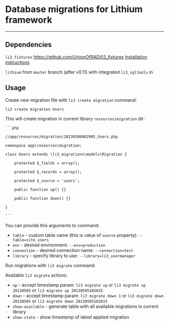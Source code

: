 # Database migrations for Lithium framework

---

## Dependencies

`li3_fixtures` https://github.com/UnionOfRAD/li3_fixtures [Installation instructions](https://github.com/UnionOfRAD/li3_fixtures#readme)

`lithium` from `master` branch (after v0.11) with integrated `li3_sqltools` in

## Usage

Create new migration file with `li3 create migration` command:

	li3 create migration Users

This will create migration in current library `resources/migration` dir:

	```php

	//app/resources/migration/20130506002905_Users.php
	
	namespace app\resources\migration;

	class Users extends \li3_migrations\models\Migration {

		protected $_fields = array();

		protected $_records = array();

		protected $_source = 'users';

		public function up() {}

		public function down() {}

	}

	```

You can provide this arguments to command:

* `table` - custom table name (this is value of `source` property): `--table=site_users`
* `env` - desired environment: `--env=production`
* `connection` - desired connection name: `--connection=test`
* `library` - specify library to use: `--library=li3_usermanager`

Run migrations with `li3 migrate` command:

Available `li3 migrate` actions:

* `up` - accept timestamp param: `li3 migrate up` or `li3 migrate up 20130505` or  `li3 migrate up 20130505102033`
* `down` - accept timestamp param: `li3 migrate down 1` or `li3 migrate down 20130505` or  `li3 migrate down 20130505102033`
* `show-available` - generate table with all available migrations in current library
* `show-state` - show timestamp of latest applied migration
